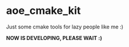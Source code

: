 # aoe_cmake_kit
Just some cmake tools for lazy people like me :)

**NOW IS DEVELOPING, PLEASE WAIT :)**
